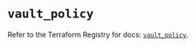 # `vault_policy`

Refer to the Terraform Registry for docs: [`vault_policy`](https://registry.terraform.io/providers/hashicorp/vault/4.0.0/docs/resources/policy).
